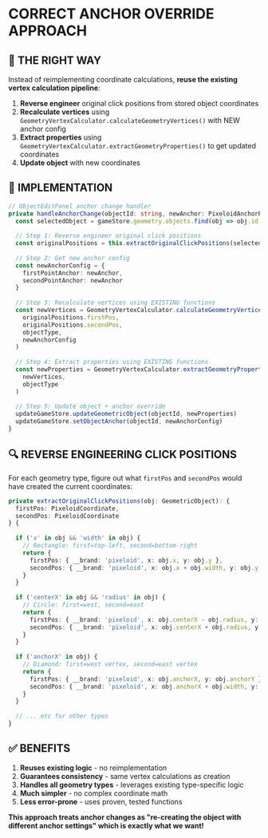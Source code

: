 # CORRECT ANCHOR OVERRIDE APPROACH

## 🎯 **THE RIGHT WAY**

Instead of reimplementing coordinate calculations, **reuse the existing vertex calculation pipeline**:

1. **Reverse engineer** original click positions from stored object coordinates
2. **Recalculate vertices** using `GeometryVertexCalculator.calculateGeometryVertices()` with NEW anchor config
3. **Extract properties** using `GeometryVertexCalculator.extractGeometryProperties()` to get updated coordinates
4. **Update object** with new coordinates

## 🔧 **IMPLEMENTATION**

```typescript
// ObjectEditPanel anchor change handler
private handleAnchorChange(objectId: string, newAnchor: PixeloidAnchorPoint): void {
  const selectedObject = gameStore.geometry.objects.find(obj => obj.id === objectId)
  
  // Step 1: Reverse engineer original click positions
  const originalPositions = this.extractOriginalClickPositions(selectedObject)
  
  // Step 2: Get new anchor config
  const newAnchorConfig = {
    firstPointAnchor: newAnchor,
    secondPointAnchor: newAnchor
  }
  
  // Step 3: Recalculate vertices using EXISTING functions
  const newVertices = GeometryVertexCalculator.calculateGeometryVertices(
    originalPositions.firstPos,
    originalPositions.secondPos,
    objectType,
    newAnchorConfig
  )
  
  // Step 4: Extract properties using EXISTING functions
  const newProperties = GeometryVertexCalculator.extractGeometryProperties(
    newVertices,
    objectType
  )
  
  // Step 5: Update object + anchor override
  updateGameStore.updateGeometricObject(objectId, newProperties)
  updateGameStore.setObjectAnchor(objectId, newAnchorConfig)
}
```

## 🔍 **REVERSE ENGINEERING CLICK POSITIONS**

For each geometry type, figure out what `firstPos` and `secondPos` would have created the current coordinates:

```typescript
private extractOriginalClickPositions(obj: GeometricObject): {
  firstPos: PixeloidCoordinate,
  secondPos: PixeloidCoordinate
} {
  
  if ('x' in obj && 'width' in obj) {
    // Rectangle: first=top-left, second=bottom-right
    return {
      firstPos: { __brand: 'pixeloid', x: obj.x, y: obj.y },
      secondPos: { __brand: 'pixeloid', x: obj.x + obj.width, y: obj.y + obj.height }
    }
  }
  
  if ('centerX' in obj && 'radius' in obj) {
    // Circle: first=west, second=east  
    return {
      firstPos: { __brand: 'pixeloid', x: obj.centerX - obj.radius, y: obj.centerY },
      secondPos: { __brand: 'pixeloid', x: obj.centerX + obj.radius, y: obj.centerY }
    }
  }
  
  if ('anchorX' in obj) {
    // Diamond: first=west vertex, second=east vertex
    return {
      firstPos: { __brand: 'pixeloid', x: obj.anchorX, y: obj.anchorY },
      secondPos: { __brand: 'pixeloid', x: obj.anchorX + obj.width, y: obj.anchorY }
    }
  }
  
  // ... etc for other types
}
```

## ✅ **BENEFITS**

1. **Reuses existing logic** - no reimplementation
2. **Guarantees consistency** - same vertex calculations as creation
3. **Handles all geometry types** - leverages existing type-specific logic
4. **Much simpler** - no complex coordinate math
5. **Less error-prone** - uses proven, tested functions

**This approach treats anchor changes as "re-creating the object with different anchor settings" which is exactly what we want!**